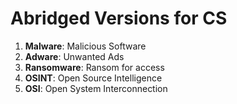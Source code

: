 # Abridged Versions for CS

1. **Malware**: Malicious Software
2. **Adware**: Unwanted Ads
3. **Ransomware**: Ransom for access
4. **OSINT**: Open Source Intelligence
5. **OSI**: Open System Interconnection
